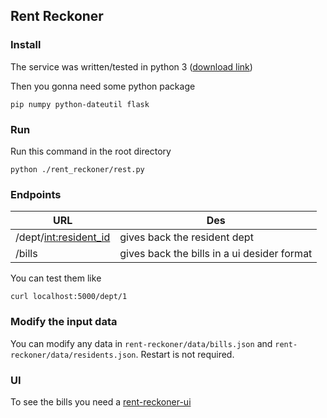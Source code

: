 ## Rent Reckoner

### Install
The service was written/tested in python 3 ([download link](https://www.python.org/downloads/))

Then you gonna need some python package
```
pip numpy python-dateutil flask
```

### Run
Run this command in the root directory 
```
python ./rent_reckoner/rest.py
```

### Endpoints
|URL|Des|
|-|-|
|/dept/<int:resident_id>|gives back the resident dept|
|/bills|gives back the bills in a ui desider format|

You can test them like
```
curl localhost:5000/dept/1
```

### Modify the input data
You can modify any data in `rent-reckoner/data/bills.json` and `rent-reckoner/data/residents.json`. Restart is not required.

### UI
To see the bills you need a [rent-reckoner-ui](https://github.com/reveland/rent-reckoner-ui)
